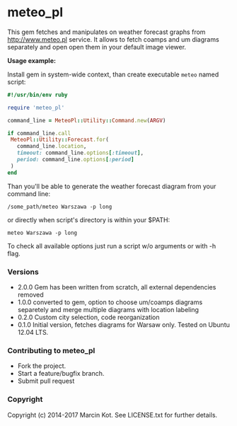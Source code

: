 # meteo_pl

This gem fetches and manipulates on weather forecast graphs from http://www.meteo.pl service.
It allows to fetch coamps and um diagrams separately and open open them in your default image viewer.

**Usage example:**

Install gem in system-wide context, than create executable `meteo` named script:

```ruby
#!/usr/bin/env ruby

require 'meteo_pl'

command_line = MeteoPl::Utility::Command.new(ARGV)

if command_line.call
 MeteoPl::Utility::Forecast.for(
   command_line.location,
   timeout: command_line.options[:timeout],
   period: command_line.options[:period]
 )
end
```

Than you'll be able to generate the weather forecast diagram from your command line:

```
/some_path/meteo Warszawa -p long
```
or directly when script's directory is within your $PATH:

```
meteo Warszawa -p long
```

To check all available options just run a script w/o arguments or with -h flag.

### Versions

*   2.0.0 Gem has been written from scratch, all external dependencies removed  
*   1.0.0 converted to gem, option to choose um/coamps diagrams separetely and merge multiple diagrams with location labeling
*   0.2.0 Custom city selection, code reorganization
*   0.1.0 Initial version, fetches diagrams for Warsaw only. Tested on Ubuntu 12.04 LTS.

### Contributing to meteo_pl
*  Fork the project.
*  Start a feature/bugfix branch.
*  Submit pull request

### Copyright

Copyright (c) 2014-2017 Marcin Kot. See LICENSE.txt for
further details.
